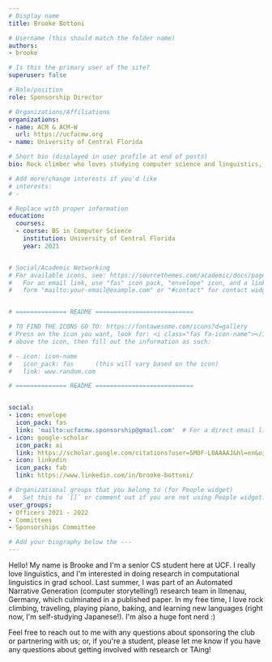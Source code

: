 ```yaml
---
# Display name
title: Brooke Bottoni

# Username (this should match the folder name)
authors:
- brooke

# Is this the primary user of the site?
superuser: false

# Role/position
role: Sponsorship Director

# Organizations/Affiliations
organizations:
- name: ACM & ACM-W
  url: https://ucfacmw.org
- name: University of Central Florida

# Short bio (displayed in user profile at end of posts)
bio: Rock climber who loves studying computer science and linguistics, and sometimes both at the same time.

# Add more/change interests if you'd like
# interests:
# - 

# Replace with proper information
education:
  courses:
  - course: BS in Computer Science
    institution: University of Central Florida
    year: 2021


# Social/Academic Networking
# For available icons, see: https://sourcethemes.com/academic/docs/page-builder/#icons
#   For an email link, use "fas" icon pack, "envelope" icon, and a link in the
#   form "mailto:your-email@example.com" or "#contact" for contact widget.


# ============== README ===========================

# TO FIND THE ICONS GO TO: https://fontawesome.com/icons?d=gallery
# Press on the icon you want, look for: <i class="fas fa-icon-name"></i> 
# above the icon, then fill out the information as such:

# - icon: icon-name
#   icon_pack: fas      (this will vary based on the icon)
#   link: www.random.com

# ============== README ===========================


social:
- icon: envelope
  icon_pack: fas
  link: 'mailto:ucfacmw.sponsorship@gmail.com'  # For a direct email link, use "mailto:test@example.org".
- icon: google-scholar
  icon_pack: ai
  link: https://scholar.google.com/citations?user=5M0F-L0AAAAJ&hl=en&oi=ao
- icon: linkedin
  icon_pack: fab
  link: https://www.linkedin.com/in/brooke-bottoni/

# Organizational groups that you belong to (for People widget)
#   Set this to `[]` or comment out if you are not using People widget.
user_groups:
- Officers 2021 - 2022
- Committees
- Sponsorships Committee

# Add your biography below the ---
---
```

Hello! My name is Brooke and I'm a senior CS student here at UCF. I really love linguistics, and I'm interested in doing research in computational linguistics in grad school. Last summer, I was part of an Automated Narrative Generation (computer storytelling!) research team in Ilmenau, Germany, which culminated in a published paper. In my free time, I love rock climbing, traveling, playing piano, baking, and learning new languages (right now, I'm self-studying Japanese!). I'm also a huge font nerd :)

Feel free to reach out to me with any questions about sponsoring the club or partnering with us; or, if you're a student, please let me know if you have any questions about getting involved with research or TAing!
